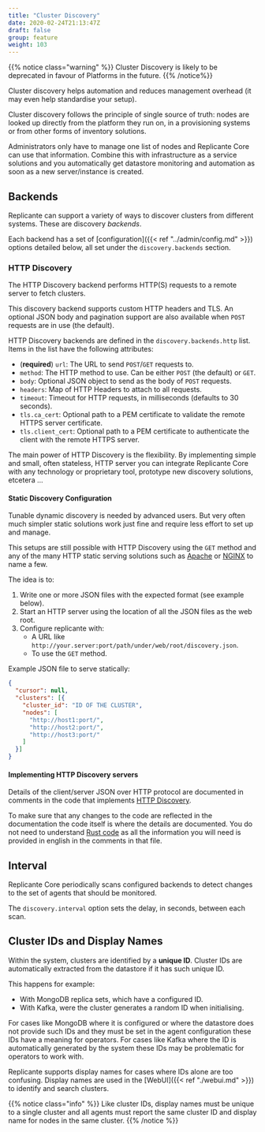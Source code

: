```yaml
---
title: "Cluster Discovery"
date: 2020-02-24T21:13:47Z
draft: false
group: feature
weight: 103
---
```


{{% notice class="warning" %}}
Cluster Discovery is likely to be deprecated in favour of Platforms in the future.
{{% /notice%}}

Cluster discovery helps automation and reduces management overhead
(it may even help standardise your setup).

Cluster discovery follows the principle of single source of truth: nodes are looked up
directly from the platform they run on, in a provisioning systems or
from other forms of inventory solutions.

Administrators only have to manage one list of nodes and Replicante Core can use that information.
Combine this with infrastructure as a service solutions and you automatically get datastore
monitoring and automation as soon as a new server/instance is created.

## Backends

Replicante can support a variety of ways to discover clusters from different systems.
These are discovery *backends*.

Each backend has a set of [configuration]({{< ref "../admin/config.md" >}}) options detailed below,
all set under the `discovery.backends` section.

### HTTP Discovery

The HTTP Discovery backend performs HTTP(S) requests to a remote server to fetch clusters.

This discovery backend supports custom HTTP headers and TLS.
An optional JSON body and pagination support are also available when
`POST` requests are in use (the default).

HTTP Discovery backends are defined in the `discovery.backends.http` list.
Items in the list have the following attributes:

* (**required**) `url`: The URL to send `POST`/`GET` requests to.
* `method`: The HTTP method to use. Can be either `POST` (the default) or `GET`.
* `body`: Optional JSON object to send as the body of `POST` requests.
* `headers`: Map of HTTP Headers to attach to all requests.
* `timeout`: Timeout for HTTP requests, in milliseconds (defaults to 30 seconds).
* `tls.ca_cert`: Optional path to a PEM certificate to validate the remote HTTPS server certificate.
* `tls.client_cert`: Optional path to a PEM certificate to authenticate the client with the remote HTTPS server.

The main power of HTTP Discovery is the flexibility.
By implementing simple and small, often stateless, HTTP server you can integrate Replicante Core
with any technology or proprietary tool, prototype new discovery solutions, etcetera ...

#### Static Discovery Configuration

Tunable dynamic discovery is needed by advanced users.
But very often much simpler static solutions work just fine and
require less effort to set up and manage.

This setups are still possible with HTTP Discovery using the `GET` method and
any of the many HTTP static serving solutions such as
[Apache](https://httpd.apache.org/) or [NGINX](https://www.nginx.com/) to name a few.

The idea is to:

  1. Write one or more JSON files with the expected format (see example below).
  2. Start an HTTP server using the location of all the JSON files as the web root.
  3. Configure replicante with:
     * A URL like `http://your.server:port/path/under/web/root/discovery.json`.
     * To use the `GET` method.

Example JSON file to serve statically:

```json
{
  "cursor": null,
  "clusters": [{
    "cluster_id": "ID OF THE CLUSTER",
    "nodes": [
      "http://host1:port/",
      "http://host2:port/",
      "http://host3:port/"
    ]
  }]
}
```

#### Implementing HTTP Discovery servers

Details of the client/server JSON over HTTP protocol are documented in comments in the code that implements
[HTTP Discovery](https://github.com/replicante-io/replicante/blob/main/cluster/discovery/src/backends/http.rs).

To make sure that any changes to the code are reflected in the documentation
the code itself is where the details are documented.
You do not need to understand [Rust code](https://www.rust-lang.org/) as all the
information you will need is provided in english in the comments in that file.

## Interval

Replicante Core periodically scans configured backends to detect changes to the
set of agents that should be monitored.

The `discovery.interval` option sets the delay, in seconds, between each scan.

## Cluster IDs and Display Names

Within the system, clusters are identified by a **unique ID**.
Cluster IDs are automatically extracted from the datastore if it has such unique ID.

This happens for example:

* With MongoDB replica sets, which have a configured ID.
* With Kafka, were the cluster generates a random ID when initialising.

For cases like MongoDB where it is configured or where the datastore does not provide such
IDs and they must be set in the agent configuration these IDs have a meaning for operators.
For cases like Kafka where the ID is automatically generated by the system
these IDs may be problematic for operators to work with.

Replicante supports display names for cases where IDs alone are too confusing.
Display names are used in the [WebUI]({{< ref "./webui.md" >}}) to identify and search clusters.

{{% notice class="info" %}}
Like cluster IDs, display names must be unique to a single cluster and all agents
must report the same cluster ID and display name for nodes in the same cluster.
{{% /notice %}}
